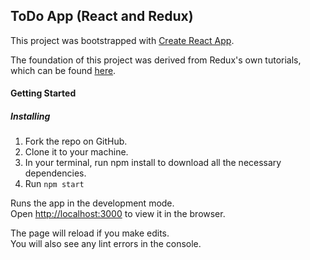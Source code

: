 ## ToDo App (React and Redux)

This project was bootstrapped with [Create React App](https://github.com/facebookincubator/create-react-app).

The foundation of this project was derived from Redux's own tutorials, which can be found [here](https://redux.js.org/).

#### Getting Started

##### Installing
1. Fork the repo on GitHub.
2. Clone it to your machine.
3. In your terminal, run npm install to download all the necessary dependencies.
4. Run `npm start`

Runs the app in the development mode.<br>
Open [http://localhost:3000](http://localhost:3000) to view it in the browser.

The page will reload if you make edits.<br>
You will also see any lint errors in the console.